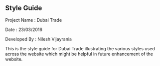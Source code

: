## Style Guide

Project Name : Dubai Trade

Date : 23/03/2016

Developed By : Nilesh Vijayrania



This is the style guide for Dubai Trade illustrating the various styles used across the website which might be helpful in future enhancement of the website.